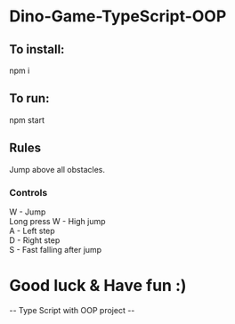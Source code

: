 # Dino-Game-TypeScript-OOP

## To install:
npm i
## To run:
npm start

## Rules
Jump above all obstacles.

### Controls
W - Jump <br/>
Long press W - High jump <br/>
A - Left step <br/>
D - Right step <br/>
S - Fast falling after jump <br/>

# Good luck & Have fun :)

-- Type Script with OOP project --
